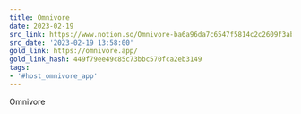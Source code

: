 ```yaml
---
title: Omnivore
date: 2023-02-19
src_link: https://www.notion.so/Omnivore-ba6a96da7c6547f5814c2c2609f3ab00
src_date: '2023-02-19 13:58:00'
gold_link: https://omnivore.app/
gold_link_hash: 449f79ee49c85c73bbc570fca2eb3149
tags:
- '#host_omnivore_app'
---
```



Omnivore